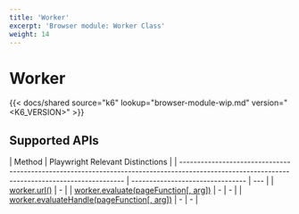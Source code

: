 ```yaml
---
title: 'Worker'
excerpt: 'Browser module: Worker Class'
weight: 14
---
```


# Worker

{{< docs/shared source="k6" lookup="browser-module-wip.md" version="<K6_VERSION>" >}}

## Supported APIs

| Method                                                                                                                                        | Playwright Relevant Distinctions |
| --------------------------------------------------------------------------------------------------------------------------------------------- | -------------------------------- | --- |
| <a href="https://playwright.dev/docs/api/class-worker#worker-url" target="_blank" >worker.url()</a>                                           | -                                |
| <a href="https://playwright.dev/docs/api/class-worker#worker-evaluate" target="_blank" >worker.evaluate(pageFunction[, arg])</a>              | -                                | -   |
| <a href="https://playwright.dev/docs/api/class-worker#worker-evaluate-handle" target="_blank" >worker.evaluateHandle(pageFunction[, arg])</a> | -                                | -   |
